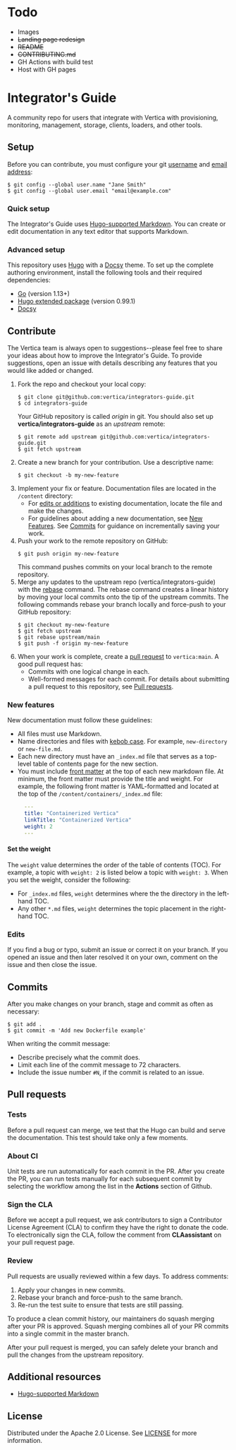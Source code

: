 # Todo
- Images
- ~~Landing page redesign~~
- ~~README~~
- ~~CONTRIBUTING.md~~
- GH Actions with build test
- Host with GH pages

# Integrator's Guide

A community repo for users that integrate with Vertica with provisioning, monitoring, management, storage, clients, loaders, and other tools.


## Setup

Before you can contribute, you must configure your git [username](https://docs.github.com/en/get-started/getting-started-with-git/setting-your-username-in-git) and [email address](https://docs.github.com/en/account-and-profile/setting-up-and-managing-your-personal-account-on-github/managing-email-preferences/setting-your-commit-email-address): 
```shell
$ git config --global user.name "Jane Smith"
$ git config --global user.email "email@example.com"
```

### Quick setup

The Integrator's Guide uses [Hugo-supported Markdown](https://www.markdownguide.org/tools/hugo/). You can create or edit documentation in any text editor that supports Markdown.

### Advanced setup

This repository uses [Hugo](https://gohugo.io/) with a [Docsy](https://www.docsy.dev/) theme. To set up the complete authoring environment, install the following tools and their required dependencies:
- [Go](https://go.dev/doc/install) (version 1.13+)
- [Hugo extended package](https://gohugo.io/installation/) (version 0.99.1)
- [Docsy](https://www.docsy.dev/docs/get-started/#installation-options)

## Contribute 

The Vertica team is always open to suggestions--please feel free to share your ideas about how to improve the Integrator's Guide. To provide suggestions, open an issue with details describing any features that you would like added or changed.

1. Fork the repo and checkout your local copy:
   ```shell
   $ git clone git@github.com:vertica/integrators-guide.git
   $ cd integrators-guide
   ```
   Your GitHub repository is called _origin_ in git. You should also set up **vertica/integrators-guide** as an _upstream_ remote:
   ```shell
   $ git remote add upstream git@github.com:vertica/integrators-guide.git
   $ git fetch upstream
   ```
2. Create a new branch for your contribution. Use a descriptive name:
   ```shell
   $ git checkout -b my-new-feature
   ```
3. Implement your fix or feature. Documentation files are located in the `/content` directory:
   - For [edits or additions](#edits) to existing documentation, locate the file and make the changes.
   - For guidelines about adding a new documentation, see [New Features](#new-features).
   See [Commits](#commits) for guidance on incrementally saving your work.
4. Push your work to the remote repository on GitHub:
   ```shell
   $ git push origin my-new-feature
   ```
   This command pushes commits on your local branch to the remote repository.
5. Merge any updates to the upstream repo (vertica/integrators-guide) with the [rebase](https://docs.github.com/en/get-started/using-git/about-git-rebase) command.
   The rebase command creates a linear history by moving your local commits onto the tip of the upstream commits.
   The following commands rebase your branch locally and force-push to your GitHub repository:
   ```shell
   $ git checkout my-new-feature
   $ git fetch upstream
   $ git rebase upstream/main
   $ git push -f origin my-new-feature
   ```
6. When your work is complete, create a [pull request](https://help.github.com/articles/creating-a-pull-request/) to `vertica:main`.
   A good pull request has:
   - Commits with one logical change in each.
   - Well-formed messages for each commit.
   For details about submitting a pull request to this repository, see [Pull requests](#pull-requests).


### New features

New documentation must follow these guidelines:
- All files must use Markdown.
- Name directories and files with [kebob case](https://en.wiktionary.org/wiki/kebab_case). For example, `new-directory` or `new-file.md`.
- Each new directory must have an `_index.md` file that serves as a top-level table of contents page for the new section.
- You must include [front matter](https://gohugo.io/content-management/front-matter/) at the top of each new markdown file. At minimum, the front matter must provide the title and weight.
  For example, the following front matter is YAML-formatted and located at the top of the `/content/containers/_index.md` file:
  ```yaml
    ---
    title: "Containerized Vertica"
    linkTitle: "Containerized Vertica"
    weight: 2
    ---
  ```
#### Set the weight
The `weight` value determines the order of the table of contents (TOC). For example, a topic with `weight: 2` is listed below a topic with `weight: 3`. When you set the weight, consider the following:
- For `_index.md` files, `weight` determines where the the directory in the left-hand TOC.
- Any other `*.md` files, `weight` determines the topic placement in the right-hand TOC.

### Edits

If you find a bug or typo, submit an issue or correct it on your branch. If you opened an issue and then later resolved it on your own, comment on the issue and then close the issue.

## Commits

After you make changes on your branch, stage and commit as often as necessary:

```shell
$ git add .
$ git commit -m 'Add new Dockerfile example'
```

When writing the commit message:
- Describe precisely what the commit does.
- Limit each line of the commit message to 72 characters.
- Include the issue number `#N`, if the commit is related to an issue.

## Pull requests

### Tests
Before a pull request can merge, we test that the Hugo can build and serve the documentation. This test should take only a few moments.

### About CI
Unit tests are run automatically for each commit in the PR. After you create the PR, you can run tests manually for each subsequent commit by selecting the workflow among the list in the **Actions** section of Github.

### Sign the CLA
Before we accept a pull request, we ask contributors to sign a Contributor License Agreement (CLA) to confirm they have the right to donate the code. To electronically sign the CLA, follow the comment from **CLAassistant** on your pull request page. 

### Review
Pull requests are usually reviewed within a few days. To address comments:
1. Apply your changes in new commits.
2. Rebase your branch and force-push to the same branch.
3. Re-run the test suite to ensure that tests are still passing. 

To produce a clean commit history, our maintainers do squash merging after your PR is approved. Squash merging combines all of your PR commits into a single commit in the master branch.

After your pull request is merged, you can safely delete your branch and pull the changes from the upstream repository.


## Additional resources
- [Hugo-supported Markdown](https://www.markdownguide.org/tools/hugo/)


## License

Distributed under the Apache 2.0 License. See [LICENSE](LICENSE) for more information.